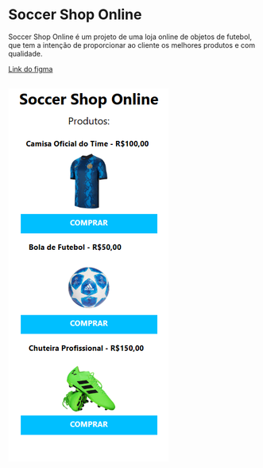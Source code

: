 # Soccer Shop Online

Soccer Shop Online é um projeto de uma loja online de objetos de futebol, que tem a intenção de proporcionar ao cliente os melhores produtos e com qualidade.

[Link do figma](https://www.figma.com/file/8DKapV1h1xvryYX5jJW8kK/Untitled?type=design&node-id=0-1&mode=design&t=yvgxNhZivQt5Mrj1-0)<br></br>

<img src="./assets/Capturar.PNG">